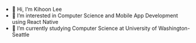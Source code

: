 - 👋 Hi, I’m Kihoon Lee
- 👀 I’m interested in Computer Science and Mobile App Development using React Native
- 🌱 I’m currently studying Computer Science at University of Washington-Seattle
